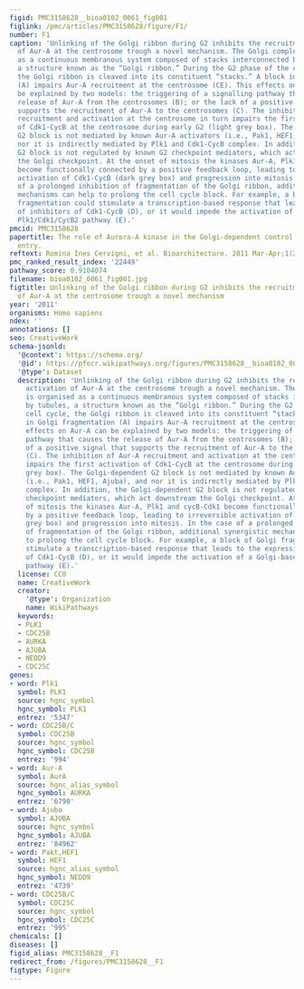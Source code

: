 ```yaml
---
figid: PMC3158628__bioa0102_0061_fig001
figlink: /pmc/articles/PMC3158628/figure/F1/
number: F1
caption: 'Unlinking of the Golgi ribbon during G2 inhibits the recruitment and activation
  of Aur-A at the centrosome trough a novel mechanism. The Golgi complex is organised
  as a continuous membranous system composed of stacks interconnected by tubules,
  a structure known as the “Golgi ribbon.” During the G2 phase of the cell cycle,
  the Golgi ribbon is cleaved into its constituent “stacks.” A block in Golgi fragmentation
  (A) impairs Aur-A recruitment at the centrosome (CE). This effects on Aur-A can
  be explained by two models: the triggering of a signalling pathway that causes the
  release of Aur-A from the centrosomes (B); or the lack of a positive signal that
  supports the recruitment of Aur-A to the centrosomes (C). The inhibition of Aur-A
  recruitment and activation at the centrosome in turn impairs the first activation
  of Cdk1-CycB at the centrosome during early G2 (light grey box). The Golgi-dependent
  G2 block is not mediated by known Aur-A activators (i.e., Pak1, HEF1, Ajuba), and
  nor it is indirectly mediated by Plk1 and Cdk1-CycB complex. In addition, the Golgi-dependent
  G2 block is not regulated by known G2 checkpoint mediators, which act downstream
  the Golgi checkpoint. At the onset of mitosis the kinases Aur-A, Plk1 and cycB-Cdk1
  become functionally connected by a positive feedback loop, leading to irreversible
  activation of Cdk1-CycB (dark grey box) and progression into mitosis. In the case
  of a prolonged inhibition of fragmentation of the Golgi ribbon, additional synergistic
  mechanisms can help to prolong the cell cycle block. For example, a block of Golgi
  fragmentation could stimulate a transcription-based response that leads to the expression
  of inhibitors of Cdk1-CycB (D), or it would impede the activation of a Golgi-based
  Plk1/Cdk1/CycB2 pathway (E).'
pmcid: PMC3158628
papertitle: The role of Aurora-A kinase in the Golgi-dependent control of mitotic
  entry.
reftext: Romina Ines Cervigni, et al. Bioarchitecture. 2011 Mar-Apr;1(2):61-65.
pmc_ranked_result_index: '22449'
pathway_score: 0.9104074
filename: bioa0102_0061_fig001.jpg
figtitle: Unlinking of the Golgi ribbon during G2 inhibits the recruitment and activation
  of Aur-A at the centrosome trough a novel mechanism
year: '2011'
organisms: Homo sapiens
ndex: ''
annotations: []
seo: CreativeWork
schema-jsonld:
  '@context': https://schema.org/
  '@id': https://pfocr.wikipathways.org/figures/PMC3158628__bioa0102_0061_fig001.html
  '@type': Dataset
  description: 'Unlinking of the Golgi ribbon during G2 inhibits the recruitment and
    activation of Aur-A at the centrosome trough a novel mechanism. The Golgi complex
    is organised as a continuous membranous system composed of stacks interconnected
    by tubules, a structure known as the “Golgi ribbon.” During the G2 phase of the
    cell cycle, the Golgi ribbon is cleaved into its constituent “stacks.” A block
    in Golgi fragmentation (A) impairs Aur-A recruitment at the centrosome (CE). This
    effects on Aur-A can be explained by two models: the triggering of a signalling
    pathway that causes the release of Aur-A from the centrosomes (B); or the lack
    of a positive signal that supports the recruitment of Aur-A to the centrosomes
    (C). The inhibition of Aur-A recruitment and activation at the centrosome in turn
    impairs the first activation of Cdk1-CycB at the centrosome during early G2 (light
    grey box). The Golgi-dependent G2 block is not mediated by known Aur-A activators
    (i.e., Pak1, HEF1, Ajuba), and nor it is indirectly mediated by Plk1 and Cdk1-CycB
    complex. In addition, the Golgi-dependent G2 block is not regulated by known G2
    checkpoint mediators, which act downstream the Golgi checkpoint. At the onset
    of mitosis the kinases Aur-A, Plk1 and cycB-Cdk1 become functionally connected
    by a positive feedback loop, leading to irreversible activation of Cdk1-CycB (dark
    grey box) and progression into mitosis. In the case of a prolonged inhibition
    of fragmentation of the Golgi ribbon, additional synergistic mechanisms can help
    to prolong the cell cycle block. For example, a block of Golgi fragmentation could
    stimulate a transcription-based response that leads to the expression of inhibitors
    of Cdk1-CycB (D), or it would impede the activation of a Golgi-based Plk1/Cdk1/CycB2
    pathway (E).'
  license: CC0
  name: CreativeWork
  creator:
    '@type': Organization
    name: WikiPathways
  keywords:
  - PLK1
  - CDC25B
  - AURKA
  - AJUBA
  - NEDD9
  - CDC25C
genes:
- word: Plk1
  symbol: PLK1
  source: hgnc_symbol
  hgnc_symbol: PLK1
  entrez: '5347'
- word: CDC25B/C
  symbol: CDC25B
  source: hgnc_symbol
  hgnc_symbol: CDC25B
  entrez: '994'
- word: Aur-A
  symbol: AurA
  source: hgnc_alias_symbol
  hgnc_symbol: AURKA
  entrez: '6790'
- word: Ajuba
  symbol: AJUBA
  source: hgnc_symbol
  hgnc_symbol: AJUBA
  entrez: '84962'
- word: Pakt,HEF1
  symbol: HEF1
  source: hgnc_alias_symbol
  hgnc_symbol: NEDD9
  entrez: '4739'
- word: CDC25B/C
  symbol: CDC25C
  source: hgnc_symbol
  hgnc_symbol: CDC25C
  entrez: '995'
chemicals: []
diseases: []
figid_alias: PMC3158628__F1
redirect_from: /figures/PMC3158628__F1
figtype: Figure
---
```

